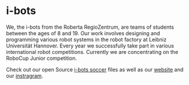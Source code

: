 # i-bots

We, the i-bots from the Roberta RegioZentrum, are teams of students between the ages of 8 and 19. Our work involves designing and programming various robot systems in the robot factory at Leibniz Universität Hannover. Every year we successfully take part in various international robot competitions. Currently we are concentrating on the RoboCup Junior competition.

Check out our open Source [i-bots soccer](https://github.com/MelissaKt/i-bots_soccer) files as well as our [website](https://i-bots.de/) and our [instragram](https://www.instagram.com/ibots.de/).


